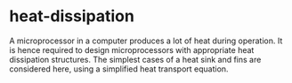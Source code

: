 # heat-dissipation
A microprocessor in a computer produces a lot of heat during operation. It is hence required to design microprocessors with appropriate heat dissipation structures. The simplest cases of a heat sink and fins are considered here, using a simplified heat transport equation.
